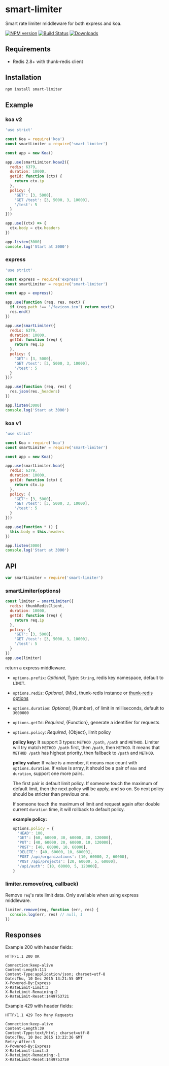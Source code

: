 # smart-limiter

Smart rate limiter middleware for both express and koa.

[![NPM version][npm-image]][npm-url]
[![Build Status][travis-image]][travis-url]
[![Downloads][downloads-image]][downloads-url]

## Requirements

- Redis 2.8+ with thunk-redis client

## Installation

```sh
npm install smart-limiter
```

## Example

### koa v2

```js
'use strict'

const Koa = require('koa')
const smartLimiter = require('smart-limiter')

const app = new Koa()

app.use(smartLimiter.koav2({
  redis: 6379,
  duration: 10000,
  getId: function (ctx) {
    return ctx.ip
  },
  policy: {
    'GET': [3, 5000],
    'GET /test': [3, 5000, 3, 10000],
    '/test': 5
  }
}))

app.use((ctx) => {
  ctx.body = ctx.headers
})

app.listen(3000)
console.log('Start at 3000')
```

### express

```js
'use strict'

const express = require('express')
const smartLimiter = require('smart-limiter')

const app = express()

app.use(function (req, res, next) {
  if (req.path !== '/favicon.ico') return next()
  res.end()
})

app.use(smartLimiter({
  redis: 6379,
  duration: 10000,
  getId: function (req) {
    return req.ip
  },
  policy: {
    'GET': [3, 5000],
    'GET /test': [3, 5000, 3, 10000],
    '/test': 5
  }
}))

app.use(function (req, res) {
  res.json(res._headers)
})

app.listen(3000)
console.log('Start at 3000')
```

### koa v1

```js
'use strict'

const Koa = require('koa')
const smartLimiter = require('smart-limiter')

const app = new Koa()

app.use(smartLimiter.koa({
  redis: 6379,
  duration: 10000,
  getId: function (ctx) {
    return ctx.ip
  },
  policy: {
    'GET': [3, 5000],
    'GET /test': [3, 5000, 3, 10000],
    '/test': 5
  }
}))

app.use(function * () {
  this.body = this.headers
})

app.listen(3000)
console.log('Start at 3000')
```

## API

```js
var smartLimiter = require('smart-limiter')
```

### smartLimiter(options)

```js
const limiter = smartLimiter({
  redis: thunkRedisClient,
  duration: 10000,
  getId: function (req) {
    return req.ip
  },
  policy: {
    'GET': [3, 5000],
    'GET /test': [3, 5000, 3, 10000],
    '/test': 5
  }
})
app.use(limiter)
```

return a express middleware.

- `options.prefix`: *Optional*, Type: `String`, redis key namespace, default to `LIMIT`.
- `options.redis`: *Optional*, {Mix}, thunk-redis instance or [thunk-redis options](https://github.com/thunks/thunk-redis#api-more)
- `options.duration`: *Optional*, {Number}, of limit in milliseconds, default to `3600000`
- `options.getId`: *Required*, {Function}, generate a identifier for requests
- `options.policy`: *Required*, {Object}, limit policy

    **policy key:**
    It support 3 types: `METHOD /path`, `/path` and `METHOD`. Limiter will try match `METHOD /path` first, then `/path`, then `METHOD`. It means that `METHOD /path` has highest priority, then fallback to `/path` and `METHOD`.

    **policy value:**
    If value is a member, it means max count with `options.duration`. If value is array, it should be a pair of `max` and `duration`, support one more pairs.

    The first pair is default limit policy. If someone touch the maximum of default limit,
    then the next policy will be apply, and so on. So next policy should be stricter than previous one.

    If someone touch the maximum of limit and request again after double current `duration` time, it will rollback to default policy.

    **example policy:**
    ```js
    options.policy = {
      'HEAD': 100,
      'GET': [60, 60000, 30, 60000, 30, 120000],
      'PUT': [40, 60000, 20, 60000, 10, 120000],
      'POST': [40, 60000, 10, 60000],
      'DELETE': [40, 60000, 10, 60000],
      'POST /api/organizations': [10, 60000, 2, 60000],
      'POST /api/projects': [20, 60000, 5, 60000],
      '/api/auth': [10, 60000, 5, 120000],
    }
    ```

### limiter.remove(req, callback)

Remove `req`'s rate limit data. Only available when using express middleware.

```js
limiter.remove(req, function (err, res) {
  console.log(err, res) // null, 1
})
```

## Responses

Example 200 with header fields:

```text
HTTP/1.1 200 OK

Connection:keep-alive
Content-Length:111
Content-Type:application/json; charset=utf-8
Date:Thu, 10 Dec 2015 13:21:55 GMT
X-Powered-By:Express
X-RateLimit-Limit:3
X-RateLimit-Remaining:2
X-RateLimit-Reset:1449753721
```

Example 429 with header fields:

```text
HTTP/1.1 429 Too Many Requests

Connection:keep-alive
Content-Length:39
Content-Type:text/html; charset=utf-8
Date:Thu, 10 Dec 2015 13:22:36 GMT
Retry-After:3
X-Powered-By:Express
X-RateLimit-Limit:3
X-RateLimit-Remaining:-1
X-RateLimit-Reset:1449753759
```

[npm-url]: https://npmjs.org/package/smart-limiter
[npm-image]: http://img.shields.io/npm/v/smart-limiter.svg

[travis-url]: https://travis-ci.org/teambition/smart-limiter
[travis-image]: http://img.shields.io/travis/teambition/smart-limiter.svg

[downloads-url]: https://npmjs.org/package/smart-limiter
[downloads-image]: http://img.shields.io/npm/dm/smart-limiter.svg?style=flat-square
